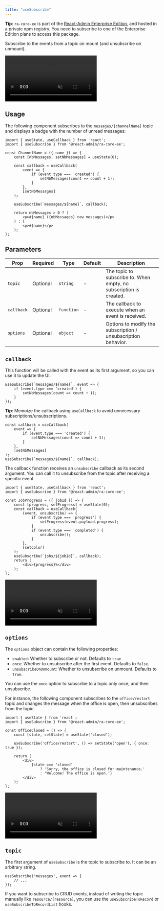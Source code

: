 ```yaml
---
title: "useSubscribe"
---
```


**Tip**: `ra-core-ee` is part of the [React-Admin Enterprise Edition](https://marmelab.com/ra-enterprise/), and hosted in a private npm registry. You need to subscribe to one of the Enterprise Edition plans to access this package.

Subscribe to the events from a topic on mount (and unsubscribe on unmount).

<video controls autoplay playsinline muted loop>
  <source src="https://react-admin-ee.marmelab.com//assets/useSubscribe.mp4" type="video/mp4"/>
  Your browser does not support the video tag.
</video>

## Usage

The following component subscribes to the `messages/{channelName}` topic and displays a badge with the number of unread messages:

```tsx
import { useState, useCallback } from 'react';
import { useSubscribe } from '@react-admin/ra-core-ee';

const ChannelName = ({ name }) => {
    const [nbMessages, setNbMessages] = useState(0);

    const callback = useCallback(
        event => {
            if (event.type === 'created') {
                setNbMessages(count => count + 1);
            }
        },
        [setNbMessages]
    );

    useSubscribe(`messages/${name}`, callback);

    return nbMessages > 0 ? (
        <p>#{name} ({nbMessages} new messages)</p>
    ) : (
        <p>#{name}</p>
    );
};
```

## Parameters

| Prop       | Required | Type       | Default | Description                                                        |
| ---------- | -------- | ---------- | ------- | ------------------------------------------------------------------ |
| `topic`    | Optional | `string`   | -       | The topic to subscribe to. When empty, no subscription is created. |
| `callback` | Optional | `function` | -       | The callback to execute when an event is received.                 |
| `options`  | Optional | `object`   | -       | Options to modify the subscription / unsubscription behavior.      |

## `callback`

This function will be called with the event as its first argument, so you can use it to update the UI.

```tsx
useSubscribe(`messages/${name}`, event => {
    if (event.type === 'created') {
        setNbMessages(count => count + 1);
    }
});
```

**Tip**: Memoize the callback using `useCallback` to avoid unnecessary subscriptions/unsubscriptions.

```tsx
const callback = useCallback(
    event => {
        if (event.type === 'created') {
            setNbMessages(count => count + 1);
        }
    },
    [setNbMessages]
);
useSubscribe(`messages/${name}`, callback);
```

The callback function receives an `unsubscribe` callback as its second argument. You can call it to unsubscribe from the topic after receiving a specific event.

```tsx
import { useState, useCallback } from 'react';
import { useSubscribe } from '@react-admin/ra-core-ee';

const JobProgress = ({ jobId }) => {
    const [progress, setProgress] = useState(0);
    const callback = useCallback(
        (event, unsubscribe) => {
            if (event.type === 'progress') {
                setProgress(event.payload.progress);
            }
            if (event.type === 'completed') {
                unsubscribe();
            }
        },
        [setColor]
    );
    useSubscribe(`jobs/${jobId}`, callback);
    return (
        <div>{progress}%</div>
    );
};
```

<video controls autoplay playsinline muted loop>
  <source src="https://react-admin-ee.marmelab.com//assets/useSubscribeUnsubscribe.mp4" type="video/mp4"/>
  Your browser does not support the video tag.
</video>

## `options`

The `options` object can contain the following properties:

-   `enabled`: Whether to subscribe or not. Defaults to `true`
-   `once`: Whether to unsubscribe after the first event. Defaults to `false`.
-   `unsubscribeOnUnmount`: Whether to unsubscribe on unmount. Defaults to `true`.

You can use the `once` option to subscribe to a topic only once, and then unsubscribe.

For instance, the following component subscribes to the `office/restart` topic and changes the message when the office is open, then unsubscribes from the topic:

```tsx
import { useState } from 'react';
import { useSubscribe } from '@react-admin/ra-core-ee';

const OfficeClosed = () => {
    const [state, setState] = useState('closed');

    useSubscribe('office/restart', () => setState('open'), { once: true });

    return (
        <div>
            {state === 'closed'
                ? 'Sorry, the office is closed for maintenance.'
                : 'Welcome! The office is open.'}
        </div>
    );
};
```

<video controls autoplay playsinline muted loop>
  <source src="https://react-admin-ee.marmelab.com//assets/useSubscribeOnce.mp4" type="video/mp4"/>
  Your browser does not support the video tag.
</video>

## `topic`

The first argument of `useSubscribe` is the topic to subscribe to. It can be an arbitrary string.

```tsx
useSubscribe('messages', event => {
    // ...
});
```

If you want to subscribe to CRUD events, instead of writing the topic manually like `resource/[resource]`, you can use the `useSubscribeToRecord` or `useSubscribeToRecordList` hooks.